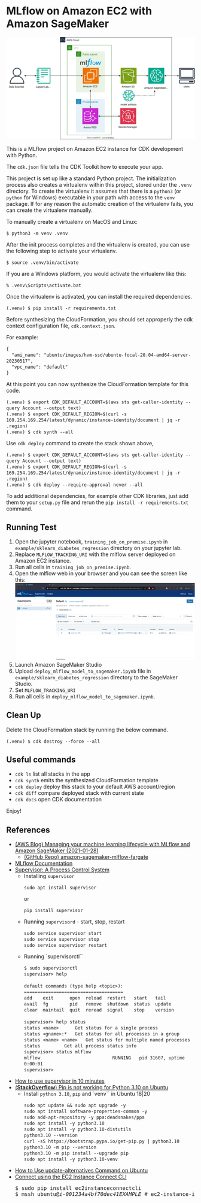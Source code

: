 
# MLflow on Amazon EC2 with Amazon SageMaker

![mlflow-sagemaker-arch](./mlflow-sagemaker-arch.svg)

This is a MLflow project on Amazon EC2 instance for CDK development with Python.

The `cdk.json` file tells the CDK Toolkit how to execute your app.

This project is set up like a standard Python project.  The initialization
process also creates a virtualenv within this project, stored under the `.venv`
directory.  To create the virtualenv it assumes that there is a `python3`
(or `python` for Windows) executable in your path with access to the `venv`
package. If for any reason the automatic creation of the virtualenv fails,
you can create the virtualenv manually.

To manually create a virtualenv on MacOS and Linux:

```
$ python3 -m venv .venv
```

After the init process completes and the virtualenv is created, you can use the following
step to activate your virtualenv.

```
$ source .venv/bin/activate
```

If you are a Windows platform, you would activate the virtualenv like this:

```
% .venv\Scripts\activate.bat
```

Once the virtualenv is activated, you can install the required dependencies.

```
(.venv) $ pip install -r requirements.txt
```

Before synthesizing the CloudFormation, you should set approperly the cdk context configuration file, `cdk.context.json`.

For example:

```
{
  "ami_name": "ubuntu/images/hvm-ssd/ubuntu-focal-20.04-amd64-server-20230517",
  "vpc_name": "default"
}
```

At this point you can now synthesize the CloudFormation template for this code.

```
(.venv) $ export CDK_DEFAULT_ACCOUNT=$(aws sts get-caller-identity --query Account --output text)
(.venv) $ export CDK_DEFAULT_REGION=$(curl -s 169.254.169.254/latest/dynamic/instance-identity/document | jq -r .region)
(.venv) $ cdk synth --all
```

Use `cdk deploy` command to create the stack shown above,

```
(.venv) $ export CDK_DEFAULT_ACCOUNT=$(aws sts get-caller-identity --query Account --output text)
(.venv) $ export CDK_DEFAULT_REGION=$(curl -s 169.254.169.254/latest/dynamic/instance-identity/document | jq -r .region)
(.venv) $ cdk deploy --require-approval never --all
```

To add additional dependencies, for example other CDK libraries, just add
them to your `setup.py` file and rerun the `pip install -r requirements.txt`
command.


## Running Test

1. Open the jupyter notebook, `training_job_on_premise.ipynb` in `example/sklearn_diabetes_regression` directory on your jupyter lab.
2. Replace `MLFLOW_TRACKING_URI` with the mlflow server deployed on Amazon EC2 instance.
3. Run all cells in `training_job_on_premise.ipynb`.
4. Open the mlflow web in your browser and you can see the screen like this:
   ![mlflow-v2.6.0-web-ui](./mlflow-v2.6.0-web-ui.png)
5. Launch Amazon SageMaker Studio
6. Upload `deploy_mlflow_model_to_sagemaker.ipynb` file in `example/sklearn_diabetes_regression` directory to the SageMaker Studio.
7. Set `MLFLOW_TRACKING_URI`
8. Run all cells in `deploy_mlflow_model_to_sagemaker.ipynb`.


## Clean Up

Delete the CloudFormation stack by running the below command.

```
(.venv) $ cdk destroy --force --all
```

## Useful commands

 * `cdk ls`          list all stacks in the app
 * `cdk synth`       emits the synthesized CloudFormation template
 * `cdk deploy`      deploy this stack to your default AWS account/region
 * `cdk diff`        compare deployed stack with current state
 * `cdk docs`        open CDK documentation

Enjoy!

## References

 * [(AWS Blog) Managing your machine learning lifecycle with MLflow and Amazon SageMaker (2021-01-28)](https://aws.amazon.com/blogs/machine-learning/managing-your-machine-learning-lifecycle-with-mlflow-and-amazon-sagemaker/)
   * [(GitHub Repo) amazon-sagemaker-mlflow-fargate](https://github.com/ksmin23/amazon-sagemaker-mlflow-fargate)
 * [MLflow Documentation](https://mlflow.org/docs/latest/index.html)
 * [Supervisor: A Process Control System](http://supervisord.org/)
   * Installing `supervisor`
     ```
     sudo apt install supervisor
     ```
     or
     ```
     pip install supervisor
     ```
   * Running `supervisord` - start, stop, restart
     ```
     sudo service supervisor start
     sudo service supervisor stop
     sudo service supervisor restart
     ```
   * Running `supervisorctl``
     ```
     $ sudo supervisorctl
     supervisor> help

     default commands (type help <topic>):
     =====================================
     add    exit      open  reload  restart   start   tail
     avail  fg        pid   remove  shutdown  status  update
     clear  maintail  quit  reread  signal    stop    version

     supervisor> help status
     status <name>		Get status for a single process
     status <gname>:*	Get status for all processes in a group
     status <name> <name>	Get status for multiple named processes
     status			Get all process status info
     supervisor> status mlflow
     mlflow                           RUNNING   pid 31607, uptime 0:00:01
     supervisor>
     ```
 * [How to use supervisor in 10 minutes](https://devlog.jwgo.kr/2016/11/07/how-to-use-supervisor-in-one-minute/)
 * [(**StackOverflow**) Pip is not working for Python 3.10 on Ubuntu](https://stackoverflow.com/questions/69503329/pip-is-not-working-for-python-3-10-on-ubuntu)
   * Install `python 3.10`, `pip` and `venv`` in Ubuntu 18|20
     ```
     sudo apt update && sudo apt upgrade -y
     sudo apt install software-properties-common -y
     sudo add-apt-repository -y ppa:deadsnakes/ppa
     sudo apt install -y python3.10
     sudo apt install -y python3.10-distutils
     python3.10 --version
     curl -sS https://bootstrap.pypa.io/get-pip.py | python3.10
     python3.10 -m pip --version
     python3.10 -m pip install --upgrade pip
     sudo apt install -y python3.10-venv
     ```
 * [How to Use update-alternatives Command on Ubuntu](https://linuxhint.com/update_alternatives_ubuntu/)
 * [Connect using the EC2 Instance Connect CLI](https://docs.aws.amazon.com/AWSEC2/latest/UserGuide/ec2-instance-connect-methods.html#ec2-instance-connect-connecting-ec2-cli)
   <pre>
   $ sudo pip install ec2instanceconnectcli
   $ mssh ubuntu@<i>i-001234a4bf70dec41EXAMPLE</i> # ec2-instance-id with <i>ubuntu</i> user
   </pre>